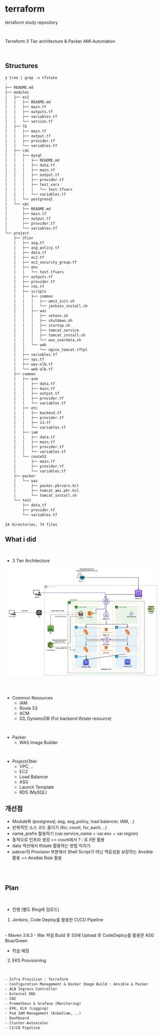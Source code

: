 # terraform
terraform study repository

<br>

Terraform 3 Tier architecture & Packer AMI Automation

<br>

## Structures
```
❯ tree | grep -v tfstate
.
├── README.md
├── modules
│   ├── ec2
│   │   ├── README.md
│   │   ├── main.tf
│   │   ├── outputs.tf
│   │   ├── variables.tf
│   │   └── version.tf
│   ├── lb
│   │   ├── main.tf
│   │   ├── output.tf
│   │   ├── provider.tf
│   │   └── variables.tf
│   ├── rds
│   │   ├── mysql
│   │   │   ├── README.md
│   │   │   ├── data.tf
│   │   │   ├── main.tf
│   │   │   ├── output.tf
│   │   │   ├── provider.tf
│   │   │   ├── test_vars
│   │   │   │   └── test.tfvars
│   │   │   └── variables.tf
│   │   └── postgresql
│   └── vpc
│       ├── README.md
│       ├── main.tf
│       ├── output.tf
│       ├── provider.tf
│       └── variables.tf
└── project
    ├── 3Tier
    │   ├── asg.tf
    │   ├── asg_policy.tf
    │   ├── data.tf
    │   ├── ec2.tf
    │   ├── ec2_security_group.tf
    │   ├── env
    │   │   └── test.tfvars
    │   ├── outputs.tf
    │   ├── provider.tf
    │   ├── rds.tf
    │   ├── scripts
    │   │   ├── common
    │   │   │   ├── amz2_init.sh
    │   │   │   └── jenkins_install.sh
    │   │   ├── was
    │   │   │   ├── setenv.sh
    │   │   │   ├── shutdown.sh
    │   │   │   ├── startup.sh
    │   │   │   ├── tomcat.service
    │   │   │   ├── tomcat_install.sh
    │   │   │   └── was_userdata.sh
    │   │   └── web
    │   │       └── nginx_tomcat.tftpl
    │   ├── variables.tf
    │   ├── vpc.tf
    │   ├── was-nlb.tf
    │   └── web-alb.tf
    ├── common
    │   ├── acm
    │   │   ├── data.tf
    │   │   ├── main.tf
    │   │   ├── output.tf
    │   │   ├── provider.tf
    │   │   └── variables.tf
    │   ├── etc
    │   │   ├── backend.tf
    │   │   ├── provider.tf
    │   │   ├── s3.tf
    │   │   └── variables.tf
    │   ├── iam
    │   │   ├── data.tf
    │   │   ├── main.tf
    │   │   ├── provider.tf
    │   │   └── variables.tf
    │   └── route53
    │       ├── main.tf
    │       ├── provider.tf
    │       └── variables.tf
    ├── packer
    │   └── was
    │       ├── packer.pkrvars.hcl
    │       ├── tomcat_ami.pkr.hcl
    │       └── tomcat_install.sh
    └── test
        ├── data.tf
        ├── provider.tf
        └── variables.tf

24 directories, 74 files
```

## What i did
<br>

* 3 Tier Architecture  

![archutecture](./images/archutecture.png)

<br><br>

- Common Resources
    - IAM
    - Route 53
    - ACM
    - S3, DynamoDB (For backend tfstate resource)

<br>

- Packer
    - WAS Image Builder

<br>

- Project/3tier
    - VPC, ..
    - EC2
    - Load Balancer
    - ASG
    - Launch Template
    - RDS (MySQL)

## 개선점

- Module화 (postgresql, asg, asg_policy, load balancer, IAM, ..)
- 반복적인 소스 코드 줄이기 (for, count, for_each, ..)
- name_prefix 활용하기 (var.service_name + var.env + var.region)
- 동적으로 인프라 생성 => count에서 ? : 로 if문 활용
- data 섹션에서 tfstate 활용하는 방법 익히기
- pakcer의 Provision 부분에서 Shell Script가 아닌 멱등성을 보장하는 Ansible 활용
    => Ansible Role 활용

<br>

<br>

## Plan

<br>

- 진행 (별도 Blog에 업로드)

1. Jenkins, Code Deploy를 활용한 CI/CD Pipeline
<br>
    - Maven 3.6.3
    - War 파일 Build 후 S3에 Upload 후 CodeDeploy를 활용한 ASG Blue/Green

<br>

- 학습 예정

2. EKS Provisioning

<br>

    - Infra Provision : Terraform
    - Configuration Management & Docker Image Build : Ansible & Packer
    - ALB Ingress Controller
    - External DNS
    - CNI
    - Prometheus & Grafana (Monitoring)
    - EFK, ELK (Logging)
    - Pod IAM Management (Kube2iam, ..)
    - Dashboard
    - Cluster-Autoscaler
    - CI/CD Pipeline